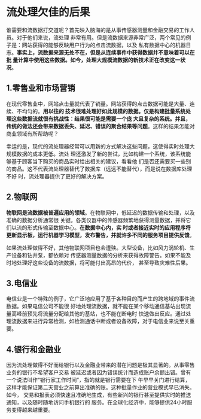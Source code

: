 流处理欠佳的后果
================================================================================
谁需要和流数据打交道呢？首先映入脑海的是从事传感器测量和金融交易的工作人员。对于他们来说，流处理
非常有用。但是流数据来源非常广泛，两个常见的例子是：网站获得的能够反映用户行为的点击流数据，以及
私有数据中心的机器日志。**事实上，流数据来源无处不在，但是从连续事件中获得数据并不意味着可以在批
量计算中使用这些数据。如今，处理大规模流数据的新技术正在改变这一状况**。

## 1.零售业和市场营销
在现代零售业中，网站点击量就代表了销量。网站获得的点击数据可能是大量、连续、不均匀的。**用以往的
技术很难处理好如此规模的数据。仅是构建批量系统处理这些数据流就很有挑战性：结果很可能是需要一个庞
大且复杂的系统。并且，传统的做法还会带来数据丢失、延迟、错误的聚合结果等问题**。这样的结果怎能对
商业领域有所帮助呢？

幸运的是，现代的流处理器经常可以用新的方式解决这些问题，这使得实时处理大规模数据的成本更低。流处
理还激发了新的尝试，比如构建一个系统，该系统能够基于顾客当下购买的商品实时给出相关的建议，看看他
们是否还需要买一些别的商品。这不代表流处理器替代了数据库（远远不能替代），而是说在数据库处理不好
时，流处理器提供了更好的解决方案。

## 2.物联网
**物联网是流数据被普遍应用的领域**。在物联网中，低延迟的数据传输和处理，以及准确的数据分析通常很
关键。各类仪器中的传感器频繁地获得测量数据，并将它们以流的形式传输至数据中心。**在数据中心内，实
时或者接近实时的应用程序将更新显示板，运行机器学习模型，发布警告，并就许多不同的服务项目提供反馈**。

如果流处理做得不好，其他物联网项目也会遭殃。大型设备，比如风力涡轮机、生产设备和钻井泵，都依赖对
传感器测量数据的分析来获得故障警告。如果不能及时地处理好这些设备的流数据，将可能付出高昂的代价，
甚至导致灾难性后果。

## 3.电信业
电信业是一个特殊的例子，它广泛地应用了基于各种目的而产生的跨地域的事件流数据。如果电信公司不能很
好地处理流数据，就不能在某个移动通信基站出现流量高峰前预先将流量分配给其他的基站，也不能在断电时
快速做出反应。通过处理流数据来进行异常检测，如检测通话中断或者设备故障，对于电信业来说至关重要。

## 4.银行和金融业
因为流处理做得不好而给银行以及金融业带来的潜在问题是极其显著的。从事零售业务的银行不希望客户交易
被延迟或者因为错误统计而造成账户余额出错。曾有一个说法叫作“银行家工作时间”，指的就是银行需要在下
午早早关门进行结算，这样才能保证第二天营业之前算出准确的账。这种批量作业的营业模式早已消失。如今，
交易和报表必须快速且准确地生成，有些新兴的银行甚至提供实时的推送通知，以及随时随地访问手机银行的
服务。在全球化经济中，能够提供24小时服务变得越来越重要。
